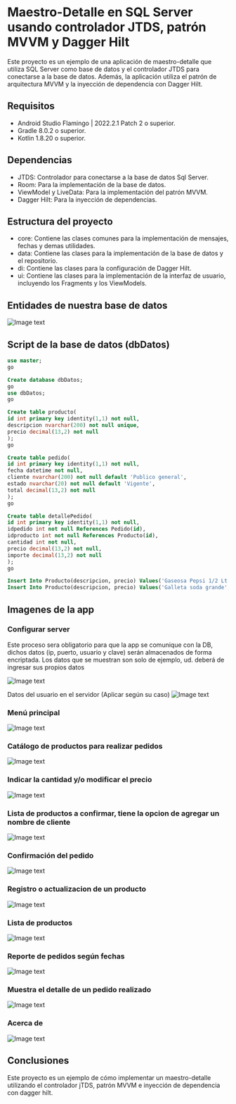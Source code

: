 # Maestro-Detalle en SQL Server usando controlador JTDS, patrón MVVM y Dagger Hilt

Este proyecto es un ejemplo de una aplicación de maestro-detalle que utiliza SQL Server como base de datos y el controlador JTDS para conectarse a la base de datos. Además, la aplicación utiliza el patrón de arquitectura MVVM y la inyección de dependencia con Dagger Hilt.

## Requisitos

- Android Studio Flamingo | 2022.2.1 Patch 2 o superior.
- Gradle 8.0.2 o superior.
- Kotlin 1.8.20 o superior.

## Dependencias

- JTDS: Controlador para conectarse a la base de datos Sql Server.
- Room: Para la implementación de la base de datos.
- ViewModel y LiveData: Para la implementación del patrón MVVM.
- Dagger Hilt: Para la inyección de dependencias.

## Estructura del proyecto

- core: Contiene las clases comunes para la implementación de mensajes, fechas y demas utilidades.
- data: Contiene las clases para la implementación de la base de datos y el repositorio.
- di: Contiene las clases para la configuración de Dagger Hilt.
- ui: Contiene las clases para la implementación de la interfaz de usuario, incluyendo los Fragments y los ViewModels.

## Entidades de nuestra base de datos

![Image text](https://github.com/programadorescs/MaestroDetalleSqlServer/blob/master/app/src/main/assets/ER_Pedido.png)

## Script de la base de datos (dbDatos)

```sql
use master;
go

Create database dbDatos;
go
use dbDatos;
go

Create table producto(
id int primary key identity(1,1) not null,
descripcion nvarchar(200) not null unique,
precio decimal(13,2) not null
);
go

Create table pedido(
id int primary key identity(1,1) not null,
fecha datetime not null,
cliente nvarchar(200) not null default 'Publico general',
estado nvarchar(20) not null default 'Vigente',
total decimal(13,2) not null
);
go

Create table detallePedido(
id int primary key identity(1,1) not null,
idpedido int not null References Pedido(id),
idproducto int not null References Producto(id),
cantidad int not null,
precio decimal(13,2) not null,
importe decimal(13,2) not null
);
go

Insert Into Producto(descripcion, precio) Values('Gaseosa Pepsi 1/2 Lt', 1.5);
Insert Into Producto(descripcion, precio) Values('Galleta soda grande', 1.8);
```

## Imagenes de la app

### Configurar server

Este proceso sera obligatorio para que la app se comunique con la DB, dichos datos (ip, puerto, usuario y clave) serán almacenados de forma encriptada. Los datos que se muestran son solo de ejemplo, ud. deberá de ingresar sus propios datos

![Image text](https://github.com/programadorescs/MaestroDetalleSqlServer/blob/master/app/src/main/assets/Screenshot_20230409_105550.jpg)

Datos del usuario en el servidor (Aplicar según su caso)
![Image text](https://github.com/programadorescs/MaestroDetalleSqlServer/blob/master/app/src/main/assets/User_Server.png)

### Menú principal
![Image text](https://github.com/programadorescs/MaestroDetalleSqlServer/blob/master/app/src/main/assets/Screenshot_20230401_021841_pe.pcs.maestrodetallesqlserver.jpg)

### Catálogo de productos para realizar pedidos

![Image text](https://github.com/programadorescs/MaestroDetalleSqlServer/blob/master/app/src/main/assets/Screenshot_20230401_021937_pe.pcs.maestrodetallesqlserver.jpg)

### Indicar la cantidad y/o modificar el precio

![Image text](https://github.com/programadorescs/MaestroDetalleSqlServer/blob/master/app/src/main/assets/Screenshot_20230401_021944_pe.pcs.maestrodetallesqlserver.jpg)

### Lista de productos a confirmar, tiene la opcion de agregar un nombre de cliente
![Image text](https://github.com/programadorescs/MaestroDetalleSqlServer/blob/master/app/src/main/assets/Screenshot_20230401_022002_pe.pcs.maestrodetallesqlserver.jpg)

### Confirmación del pedido
![Image text](https://github.com/programadorescs/MaestroDetalleSqlServer/blob/master/app/src/main/assets/Screenshot_20230401_022014_pe.pcs.maestrodetallesqlserver.jpg)

### Registro o actualizacion de un producto
![Image text](https://github.com/programadorescs/MaestroDetalleSqlServer/blob/master/app/src/main/assets/Screenshot_20230401_022039_pe.pcs.maestrodetallesqlserver.jpg)

### Lista de productos
![Image text](https://github.com/programadorescs/MaestroDetalleSqlServer/blob/master/app/src/main/assets/Screenshot_20230401_022035_pe.pcs.maestrodetallesqlserver.jpg)

### Reporte de pedidos según fechas
![Image text](https://github.com/programadorescs/MaestroDetalleSqlServer/blob/master/app/src/main/assets/Screenshot_20230401_023036_pe.pcs.maestrodetallesqlserver.jpg)

### Muestra el detalle de un pedido realizado
![Image text](https://github.com/programadorescs/MaestroDetalleSqlServer/blob/master/app/src/main/assets/Screenshot_20230401_023104_pe.pcs.maestrodetallesqlserver.jpg)

### Acerca de
![Image text](https://github.com/programadorescs/MaestroDetalleSqlServer/blob/master/app/src/main/assets/Screenshot_20230401_023118_pe.pcs.maestrodetallesqlserver.jpg)

## Conclusiones

Este proyecto es un ejemplo de cómo implementar un maestro-detalle utilizando el controlador jTDS, patrón MVVM e inyección de dependencia con dagger hilt.

